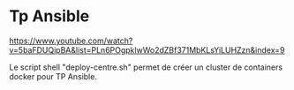 # Tp Ansible

https://www.youtube.com/watch?v=5baFDUQipBA&list=PLn6POgpklwWo2dZBf371MbKLsYiLUHZzn&index=9


Le script shell "deploy-centre.sh"  permet de créer un cluster de containers docker pour TP Ansible.

